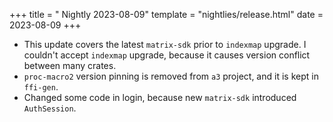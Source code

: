 +++
title = " Nightly 2023-08-09"
template = "nightlies/release.html"
date = 2023-08-09
+++

- This update covers the latest `matrix-sdk` prior to `indexmap` upgrade. I couldn't accept `indexmap` upgrade, because it causes version conflict between many crates.
- `proc-macro2` version pinning is removed from `a3` project, and it is kept in `ffi-gen`.
- Changed some code in login, because new `matrix-sdk` introduced `AuthSession`.
